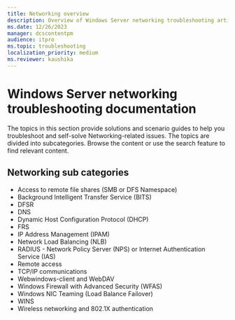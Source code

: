 ```yaml
---
title: Networking overview
description: Overview of Windows Server networking troubleshooting articles.
ms.date: 12/26/2023
manager: dcscontentpm
audience: itpro
ms.topic: troubleshooting
localization_priority: medium
ms.reviewer: kaushika
---
```

# Windows Server networking troubleshooting documentation

The topics in this section provide solutions and scenario guides to help you troubleshoot and self-solve Networking-related issues. The topics are divided into subcategories. Browse the content or use the search feature to find relevant content.

## Networking sub categories

- Access to remote file shares (SMB or DFS Namespace)
- Background Intelligent Transfer Service (BITS)
- DFSR
- DNS
- Dynamic Host Configuration Protocol (DHCP)
- FRS
- IP Address Management (IPAM)
- Network Load Balancing (NLB)
- RADIUS - Network Policy Server (NPS) or Internet Authentication Service (IAS)
- Remote access
- TCP/IP communications
- Webwindows-client and WebDAV
- Windows Firewall with Advanced Security (WFAS)
- Windows NIC Teaming (Load Balance Failover)
- WINS
- Wireless networking and 802.1X authentication
